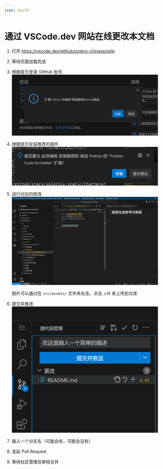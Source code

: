 ```yaml
---
icon: build
---
```


# 通过 VSCode.dev 网站在线更改本文档

1. 打开 <https://vscode.dev/github/zotero-chinese/wiki>
2. 等待页面加载完成
3. 根据提示登录 GitHub 账号
    ![根据提示登录 GitHub 账号](../../assets/image-contribution-guide-vscode1.png)
4. 根据提示安装推荐的插件
    ![Alt text](../../assets/image-贡献指南-安装插件.png)
5. 进行对应的修改
   ![进行对应的修改](../../assets/image-贡献指南-进行对应的更改.png)

   图片可以通过在 `src/assets/` 文件夹右击，点击 `上传` 来上传到仓库
6. 提交并推送
   ![提交并推送](../../assets/image-贡献指南-提交并推送.png)
7. 输入一个分支名（可能会有，可能会没有）
8. 发起 Pull Request
9. 等待社区管理员审核合并
